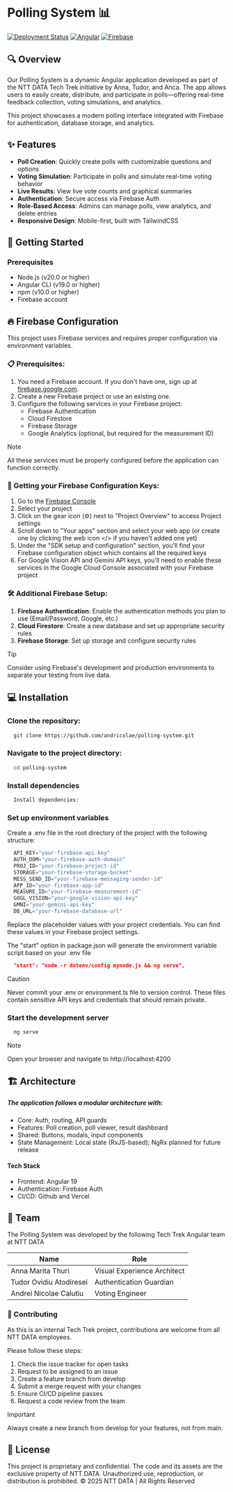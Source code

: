 # Polling System 📊

[![Deployment Status](https://img.shields.io/badge/deployment-active-brightgreen)](https://polling-system-flax.vercel.app/)
[![Angular](https://img.shields.io/badge/Angular-19-DD0031)](https://angular.io/)
[![Firebase](https://img.shields.io/badge/Firebase-Integrated-FFA000)](https://firebase.google.com/)

## 🔍 Overview

Our Polling System is a dynamic Angular application developed as part of the NTT DATA Tech Trek initiative by Anna, Tudor, and Anca. The app allows users to easily create, distribute, and participate in polls—offering real-time feedback collection, voting simulations, and analytics.

This project showcases a modern polling interface integrated with Firebase for authentication, database storage, and analytics.

## ✨ Features

* **Poll Creation**: Quickly create polls with customizable questions and options
* **Voting Simulation**: Participate in polls and simulate real-time voting behavior
* **Live Results**: View live vote counts and graphical summaries
* **Authentication**: Secure access via Firebase Auth
* **Role-Based Access**: Admins can manage polls, view analytics, and delete entries
* **Responsive Design**: Mobile-first, built with TailwindCSS

## 🚀 Getting Started

### Prerequisites

* Node.js (v20.0 or higher)
* Angular CLI (v19.0 or higher)
* npm (v10.0 or higher)
* Firebase account

## 🔥 Firebase Configuration

This project uses Firebase services and requires proper configuration via environment variables. 

### 📋 Prerequisites:

1. You need a Firebase account. If you don't have one, sign up at [firebase.google.com](https://firebase.google.com/).
2. Create a new Firebase project or use an existing one.
3. Configure the following services in your Firebase project:
   * Firebase Authentication
   * Cloud Firestore
   * Firebase Storage
   * Google Analytics (optional, but required for the measurement ID)

> [!NOTE]
> All these services must be properly configured before the application can function correctly.

### 🔑 Getting your Firebase Configuration Keys:

1. Go to the [Firebase Console](https://console.firebase.google.com/)
2. Select your project
3. Click on the gear icon (⚙️) next to "Project Overview" to access Project settings
4. Scroll down to "Your apps" section and select your web app (or create one by clicking the web icon </> if you haven't added one yet)
5. Under the "SDK setup and configuration" section, you'll find your Firebase configuration object which contains all the required keys
6. For Google Vision API and Gemini API keys, you'll need to enable these services in the Google Cloud Console associated with your Firebase project

### 🛠️ Additional Firebase Setup:

1. **Firebase Authentication**: Enable the authentication methods you plan to use (Email/Password, Google, etc.)
2. **Cloud Firestore**: Create a new database and set up appropriate security rules
4. **Firebase Storage**: Set up storage and configure security rules

> [!TIP]
> Consider using Firebase's development and production environments to separate your testing from live data.

## 💻 Installation

### Clone the repository:
```bash
  git clone https://github.com/andricolae/polling-system.git
```

### Navigate to the project directory:
```bash
  cd polling-system
```

### Install dependencies
```bash
  Install dependencies:
```

### Set up environment variables

Create a .env file in the root directory of the project with the following structure:

```javascript
  API_KEY="your-firebase-api-key"
  AUTH_DOM="your-firebase-auth-domain"
  PROJ_ID="your-firebase-project-id"
  STORAGE="your-firebase-storage-bucket"
  MESS_SEND_ID="your-firebase-messaging-sender-id"
  APP_ID="your-firebase-app-id"
  MEASURE_ID="your-firebase-measurement-id"
  GOGL_VISION="your-google-vision-api-key"
  GMNI="your-gemini-api-key"
  DB_URL="your-firebase-database-url"
```

Replace the placeholder values with your project credentials. You can find these values in your Firebase project settings.

The "start" option in package.json will generate the environment variable script based on your .env file

```json
  "start": "node -r dotenv/config mynode.js && ng serve",
```

> [!CAUTION]
> Never commit your .env or environment.ts file to version control. These files contain sensitive API keys and credentials that should remain private.

### Start the development server

```bash
  ng serve
```

> [!NOTE]
> Open your browser and navigate to http://localhost:4200

## 🏗️ Architecture

##### The application follows a modular architecture with:

* Core: Auth, routing, API guards
* Features: Poll creation, poll viewer, result dashboard
* Shared: Buttons, modals, input components
* State Management: Local state (RxJS-based); NgRx planned for future release

#### Tech Stack

* Frontend: Angular 19
* Authentication: Firebase Auth
* CI/CD: Github and Vercel

## 👥 Team

The Polling System was developed by the following Tech Trek Angular team at NTT DATA 

| Name | Role |
| --- | --- |
| Anna Marita Thuri | Visual Experience Architect |
| Tudor Ovidiu Atodiresei | Authentication Guardian |
| Andrei Nicolae Calutiu | Voting Engineer |

### 🤝 Contributing

As this is an internal Tech Trek project, contributions are welcome from all NTT DATA employees. 

Please follow these steps:
1. Check the issue tracker for open tasks
2. Request to be assigned to an issue
3. Create a feature branch from develop
4. Submit a merge request with your changes
5. Ensure CI/CD pipeline passes
6. Request a code review from the team

> [!IMPORTANT]
> Always create a new branch from develop for your features, not from main.

## 📝 License
This project is proprietary and confidential. The code and its assets are the exclusive property of NTT DATA. Unauthorized use, reproduction, or distribution is prohibited.
© 2025 NTT DATA | All Rights Reserved
